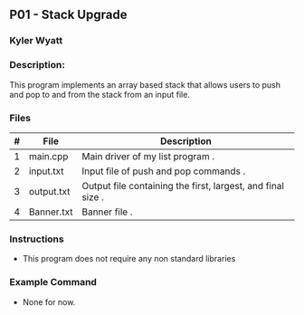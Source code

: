 ## P01 - Stack Upgrade
### Kyler Wyatt
### Description:

This program implements an array based stack that allows users to push and pop to and from the stack from an input file.

### Files

|   #   | File     | Description                      |
| :---: | -------- | -------------------------------- |
|   1   | main.cpp | Main driver of my list program . |
|   2   | input.txt| Input file of push and pop commands . |
|   3   | output.txt| Output file containing the first, largest, and final size . |
|   4   | Banner.txt| Banner file . |


### Instructions

- This program does not require any non standard libraries

### Example Command

- None for now.

